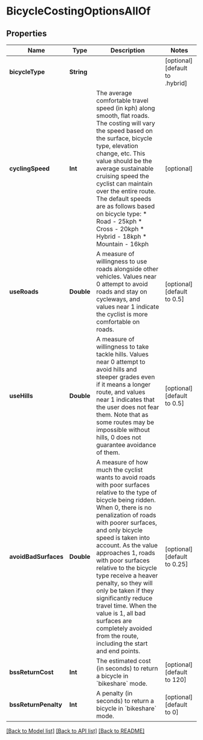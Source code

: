# BicycleCostingOptionsAllOf

## Properties
Name | Type | Description | Notes
------------ | ------------- | ------------- | -------------
**bicycleType** | **String** |  | [optional] [default to .hybrid]
**cyclingSpeed** | **Int** | The average comfortable travel speed (in kph) along smooth, flat roads. The costing will vary the speed based on the surface, bicycle type, elevation change, etc. This value should be the average sustainable cruising speed the cyclist can maintain over the entire route. The default speeds are as follows based on bicycle type:   * Road - 25kph   * Cross - 20kph   * Hybrid - 18kph   * Mountain - 16kph | [optional] 
**useRoads** | **Double** | A measure of willingness to use roads alongside other vehicles. Values near 0 attempt to avoid roads and stay on cycleways, and values near 1 indicate the cyclist is more comfortable on roads. | [optional] [default to 0.5]
**useHills** | **Double** | A measure of willingness to take tackle hills. Values near 0 attempt to avoid hills and steeper grades even if it means a longer route, and values near 1 indicates that the user does not fear them. Note that as some routes may be impossible without hills, 0 does not guarantee avoidance of them. | [optional] [default to 0.5]
**avoidBadSurfaces** | **Double** | A measure of how much the cyclist wants to avoid roads with poor surfaces relative to the type of bicycle being ridden. When 0, there is no penalization of roads with poorer surfaces, and only bicycle speed is taken into account. As the value approaches 1, roads with poor surfaces relative to the bicycle type receive a heaver penalty, so they will only be taken if they significantly reduce travel time. When the value is 1, all bad surfaces are completely avoided from the route, including the start and end points. | [optional] [default to 0.25]
**bssReturnCost** | **Int** | The estimated cost (in seconds) to return a bicycle in &#x60;bikeshare&#x60; mode. | [optional] [default to 120]
**bssReturnPenalty** | **Int** | A penalty (in seconds) to return a bicycle in &#x60;bikeshare&#x60; mode. | [optional] [default to 0]

[[Back to Model list]](../README.md#documentation-for-models) [[Back to API list]](../README.md#documentation-for-api-endpoints) [[Back to README]](../README.md)


